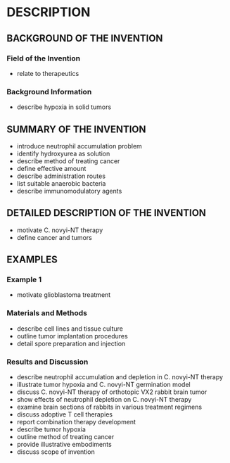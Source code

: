 # DESCRIPTION

## BACKGROUND OF THE INVENTION

### Field of the Invention

- relate to therapeutics

### Background Information

- describe hypoxia in solid tumors

## SUMMARY OF THE INVENTION

- introduce neutrophil accumulation problem
- identify hydroxyurea as solution
- describe method of treating cancer
- define effective amount
- describe administration routes
- list suitable anaerobic bacteria
- describe immunomodulatory agents

## DETAILED DESCRIPTION OF THE INVENTION

- motivate C. novyi-NT therapy
- define cancer and tumors

## EXAMPLES

### Example 1

- motivate glioblastoma treatment

### Materials and Methods

- describe cell lines and tissue culture
- outline tumor implantation procedures
- detail spore preparation and injection

### Results and Discussion

- describe neutrophil accumulation and depletion in C. novyi-NT therapy
- illustrate tumor hypoxia and C. novyi-NT germination model
- discuss C. novyi-NT therapy of orthotopic VX2 rabbit brain tumor
- show effects of neutrophil depletion on C. novyi-NT therapy
- examine brain sections of rabbits in various treatment regimens
- discuss adoptive T cell therapies
- report combination therapy development
- describe tumor hypoxia
- outline method of treating cancer
- provide illustrative embodiments
- discuss scope of invention

